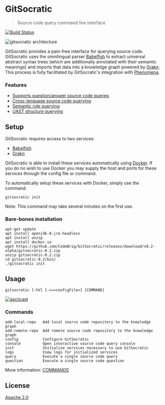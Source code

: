 # GitSocratic
> Source code query command line interface

[![Build Status](https://travis-ci.com/CodeBrig/GitSocratic.svg?branch=master)](https://travis-ci.com/CodeBrig/GitSocratic)

![gitsocratic architecture](https://user-images.githubusercontent.com/3278877/49333927-57f61280-f585-11e8-9547-b3e10fe54c2d.jpg)

GitSocratic provides a pain-free interface for querying source code. GitSocratic uses the omnilingual parser [Babelfish](https://github.com/bblfsh/bblfshd) to extract universal abstract syntax trees (which are additionally annotated with their semantic meanings) and imports that data into a knowledge graph powered by [Grakn](https://github.com/graknlabs/grakn). This process is fully facilitated by GitSocratic's integration with [Phenomena](https://github.com/CodeBrig/Phenomena).

### Features
 - [Supports question/answer source code queries](https://github.com/CodeBrig/GitSocratic/blob/master/docs/source_code_questions.md)
 - [Cross-language source code querying](https://github.com/CodeBrig/GitSocratic/blob/master/docs/cross_langauage_query.md)
 - [Semantic role querying](https://github.com/CodeBrig/GitSocratic/blob/master/docs/semantic_querying.md)
 - [UAST structure querying](https://github.com/CodeBrig/GitSocratic/blob/master/docs/uast_querying.md)

## Setup

GitSocratic requires access to two services:
 - [Babelfish](https://github.com/bblfsh/bblfshd)
 - [Grakn](https://github.com/graknlabs/grakn)

GitSocratic is able to install these services automatically using [Docker](https://www.docker.com/).
If you do no wish to use Docker you may supply the host and ports for these services through the config file or command.

To automatically setup these services with Docker, simply use the command:
```
gitsocratic init
```

Note: This command may take several minutes on the first use.

### Bare-bones installation
```
apt-get update
apt install openjdk-8-jre-headless
apt install unzip
apt install docker.io
wget https://github.com/CodeBrig/GitSocratic/releases/download/v0.2-alpha/gitsocratic-0.2.zip
unzip gitsocratic-0.2.zip
cd gitsocratic-0.2/bin/
./gitsocratic init
```

## Usage
```
gitsocratic [-hV] [-c=<configFile>] [COMMAND]
```

[![asciicast](https://asciinema.org/a/4uCMnG7FcG89XE01RyFxg2Pnh.svg)](https://asciinema.org/a/4uCMnG7FcG89XE01RyFxg2Pnh)

### Commands

```
add-local-repo   Add local source code repository to the knowledge graph
add-remote-repo  Add remote source code repository to the knowledge graph
config           Configure GitSocratic
console          Open interactive source code query console
init             Initialize services necessary to use GitSocratic
logs             View logs for initialized services
query            Execute a single source code query
question         Execute a single source code question
```

More information: [COMMANDS](https://github.com/CodeBrig/GitSocratic/blob/master/COMMANDS.md)

## License
[Apache 2.0](https://github.com/CodeBrig/GitSocratic/LICENSE)

